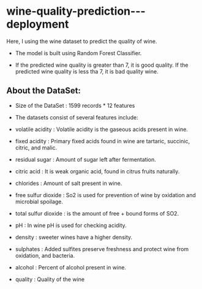 # wine-quality-prediction---deployment
Here, I using the wine dataset to predict the quality of wine. 

- The model is built using Random Forest Classifier.

- If the predicted wine quality is greater than 7, it is good quality. If the predicted wine quality is less tha 7, it is bad quality wine.

## About the DataSet:

- Size of the DataSet : 1599 records * 12 features

- The datasets consist of several features include:

- volatile acidity : Volatile acidity is the gaseous acids present in wine.

- fixed acidity : Primary fixed acids found in wine are tartaric, succinic, citric, and malic.

- residual sugar : Amount of sugar left after fermentation.

- citric acid : It is weak organic acid, found in citrus fruits naturally.

- chlorides : Amount of salt present in wine.

- free sulfur dioxide : So2 is used for prevention of wine by oxidation and microbial spoilage.

- total sulfur dioxide : is the amount of free + bound forms of SO2.

- pH : In wine pH is used for checking acidity.

- density : sweeter wines have a higher density.

- sulphates : Added sulfites preserve freshness and protect wine from oxidation, and bacteria.

- alcohol : Percent of alcohol present in wine.

- quality : Quality of the wine
